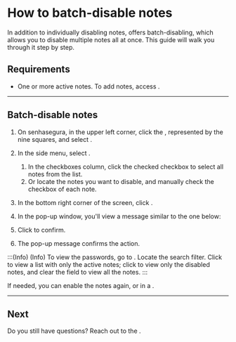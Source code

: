 # How to batch-disable notes 

In addition to individually disabling notes,  offers batch-disabling, which allows you to disable multiple notes all at once. This guide will walk you through it step by step.

## Requirements

* One or more active notes. To add notes, access .


* * *

## Batch-disable notes

1. On senhasegura, in the upper left corner, click the , represented by the nine squares, and select .
2. In the side menu, select .
    1. In the checkboxes column, click the checked checkbox to select all notes from the list.
    2. Or locate the notes you want to disable, and manually check the checkbox of each note.
3. In the bottom right corner of the screen, click .
4. In the  pop-up window, you'll view a message similar to the one below:



5. Click  to confirm.
6. The pop-up message  confirms the action.

:::(Info) (Info)
To view the passwords, go to . Locate the  search filter. Click  to view a list with only the active notes; click  to view only the disabled notes, and clear the field to view all the notes.
:::

 If needed, you can enable the notes again,  or in a .
***

## Next




Do you still have questions? Reach out to the .